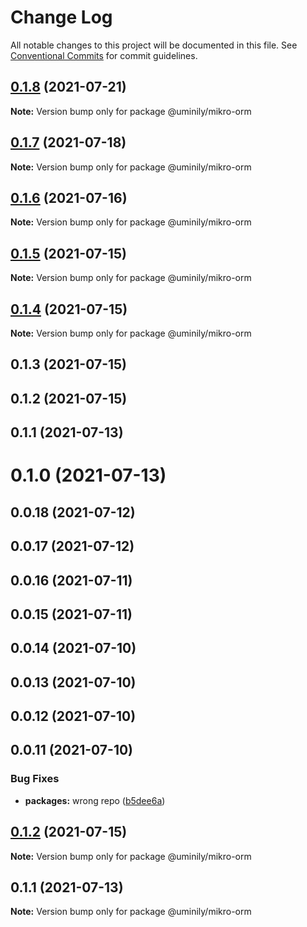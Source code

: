 # Change Log

All notable changes to this project will be documented in this file.
See [Conventional Commits](https://conventionalcommits.org) for commit guidelines.

## [0.1.8](https://github.com/Uminily/kodexo/compare/@uminily/mikro-orm@0.1.7...@uminily/mikro-orm@0.1.8) (2021-07-21)

**Note:** Version bump only for package @uminily/mikro-orm





## [0.1.7](https://github.com/Uminily/kodexo/compare/@uminily/mikro-orm@0.1.6...@uminily/mikro-orm@0.1.7) (2021-07-18)

**Note:** Version bump only for package @uminily/mikro-orm





## [0.1.6](https://github.com/Uminily/kodexo/compare/@uminily/mikro-orm@0.1.5...@uminily/mikro-orm@0.1.6) (2021-07-16)

**Note:** Version bump only for package @uminily/mikro-orm





## [0.1.5](https://github.com/Uminily/kodexo/compare/@uminily/mikro-orm@0.1.4...@uminily/mikro-orm@0.1.5) (2021-07-15)

**Note:** Version bump only for package @uminily/mikro-orm





## [0.1.4](https://github.com/Uminily/kodexo/compare/@uminily/mikro-orm@0.1.3...@uminily/mikro-orm@0.1.4) (2021-07-15)

**Note:** Version bump only for package @uminily/mikro-orm





## 0.1.3 (2021-07-15)



## 0.1.2 (2021-07-15)



## 0.1.1 (2021-07-13)



# 0.1.0 (2021-07-13)



## 0.0.18 (2021-07-12)



## 0.0.17 (2021-07-12)



## 0.0.16 (2021-07-11)



## 0.0.15 (2021-07-11)



## 0.0.14 (2021-07-10)



## 0.0.13 (2021-07-10)



## 0.0.12 (2021-07-10)



## 0.0.11 (2021-07-10)


### Bug Fixes

* **packages:** wrong repo ([b5dee6a](https://github.com/Uminily/kodexo/commit/b5dee6a71e411ef01addd9331690d5495d779e03))





## [0.1.2](https://github.com/Uminily/kodexo/compare/v0.1.1...v0.1.2) (2021-07-15)

**Note:** Version bump only for package @uminily/mikro-orm





## 0.1.1 (2021-07-13)

**Note:** Version bump only for package @uminily/mikro-orm
